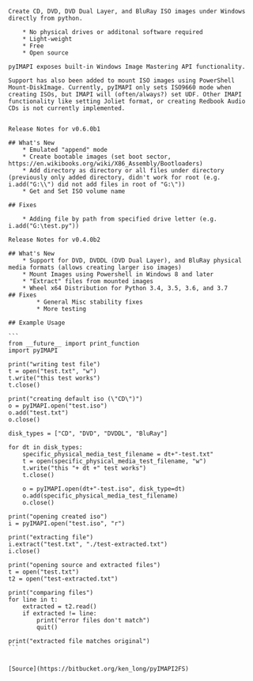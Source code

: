 
	Create CD, DVD, DVD Dual Layer, and BluRay ISO images under Windows directly from python.

		* No physical drives or additonal software required
		* Light-weight
		* Free 
		* Open source
		
	pyIMAPI exposes built-in Windows Image Mastering API functionality. 
	
	Support has also been added to mount ISO images using PowerShell Mount-DiskImage. Currently, pyIMAPI only sets ISO9660 mode when creating ISOs, but IMAPI will (often/always?) set UDF. Other IMAPI functionality like setting Joliet format, or creating Redbook Audio CDs is not currently implemented.
	
	
	Release Notes for v0.6.0b1
	
	## What's New
		* Emulated "append" mode
		* Create bootable images (set boot sector, https://en.wikibooks.org/wiki/X86_Assembly/Bootloaders)
		* Add directory as directory or all files under directory (previously only added directory, didn't work for root (e.g. i.add("G:\\") did not add files in root of "G:\"))
		* Get and Set ISO volume name
		
	## Fixes
		
		* Adding file by path from specified drive letter (e.g. i.add("G:\test.py"))

	Release Notes for v0.4.0b2
	
	## What's New
		* Support for DVD, DVDDL (DVD Dual Layer), and BluRay physical media formats (allows creating larger iso images)
	 	* Mount Images using Powershell in Windows 8 and later
		* "Extract" files from mounted images 
		* Wheel x64 Distribution for Python 3.4, 3.5, 3.6, and 3.7 
	## Fixes
			* General Misc stability fixes
			* More testing

	## Example Usage

	```
	from __future__ import print_function
	import pyIMAPI

	print("writing test file")
	t = open("test.txt", "w")
	t.write("this test works")
	t.close()

	print("creating default iso (\"CD\")")
	o = pyIMAPI.open("test.iso")
	o.add("test.txt")
	o.close()

	disk_types = ["CD", "DVD", "DVDDL", "BluRay"]

	for dt in disk_types:
		specific_physical_media_test_filename = dt+"-test.txt"
		t = open(specific_physical_media_test_filename, "w")
		t.write("this "+ dt +" test works")
		t.close()

		o = pyIMAPI.open(dt+"-test.iso", disk_type=dt)
		o.add(specific_physical_media_test_filename)
		o.close()

	print("opening created iso")
	i = pyIMAPI.open("test.iso", "r")

	print("extracting file")
	i.extract("test.txt", "./test-extracted.txt")
	i.close()

	print("opening source and extracted files")
	t = open("test.txt")
	t2 = open("test-extracted.txt")

	print("comparing files")
	for line in t:
		extracted = t2.read()
		if extracted != line:
			print("error files don't match")
			quit()

	print("extracted file matches original")
	```


	[Source](https://bitbucket.org/ken_long/pyIMAPI2FS)
